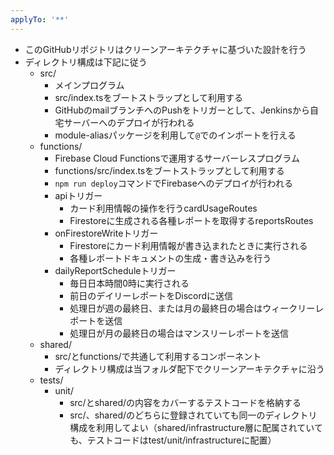 ```yaml
---
applyTo: '**'
---
```


- このGitHubリポジトリはクリーンアーキテクチャに基づいた設計を行う
- ディレクトリ構成は下記に従う
  - src/
    - メインプログラム
    - src/index.tsをブートストラップとして利用する
    - GitHubのmailブランチへのPushをトリガーとして、Jenkinsから自宅サーバーへのデプロイが行われる
    - module-aliasパッケージを利用して`@`でのインポートを行える
  - functions/
    - Firebase Cloud Functionsで運用するサーバーレスプログラム
    - functions/src/index.tsをブートストラップとして利用する
    - `npm run deploy`コマンドでFirebaseへのデプロイが行われる
    - apiトリガー
      - カード利用情報の操作を行うcardUsageRoutes
      - Firestoreに生成される各種レポートを取得するreportsRoutes
    - onFirestoreWriteトリガー
      - Firestoreにカード利用情報が書き込まれたときに実行される
      - 各種レポートドキュメントの生成・書き込みを行う
    - dailyReportScheduleトリガー
      - 毎日日本時間0時に実行される
      - 前日のデイリーレポートをDiscordに送信
      - 処理日が週の最終日、または月の最終日の場合はウィークリーレポートを送信
      - 処理日が月の最終日の場合はマンスリーレポートを送信
  - shared/
    - src/とfunctions/で共通して利用するコンポーネント
    - ディレクトリ構成は当フォルダ配下でクリーンアーキテクチャに沿う
  - tests/
    - unit/
      - src/とshared/の内容をカバーするテストコードを格納する
      - src/、shared/のどちらに登録されていても同一のディレクトリ構成を利用してよい（shared/infrastructure層に配属されていても、テストコードはtest/unit/infrastructureに配置）
      